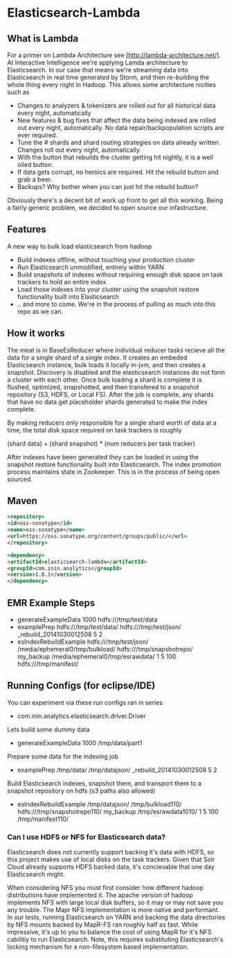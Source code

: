 # Elasticsearch-Lambda 

## What is Lambda

For a primer on Lambda Architecture see [http://lambda-architecture.net/]. At Interactive Intelligence we're applying Lamda architecture to Elasticsearch. In our case that means we're streaming data into Elasticsearch in real time generated by Storm, and then re-building the whole thing every night in Hadoop. This allows some architecture nicities such as 

 * Changes to analyzers & tokenizers are rolled out for all historical data every night, automatically
 * New features & bug fixes that affect the data being indexed are rolled out every night, automatically. No data repair/backpopulation scripts are ever required.
 * Tune the # shards and shard routing strategies on data already written. Changes roll out every night, automatically.   
 * With the button that rebuilds the cluster getting hit nightly, it is a well oiled button.
 * If data gets corrupt, no heroics are required. Hit the rebuild button and grab a beer.
 * Backups? Why bother when you can just hit the rebuild button?
  
Obviously there's a decent bit of work up front to get all this working. Being a fairly generic problem, we decided to open source our infastructure. 

## Features

A new way to bulk load elasticsearch from hadoop

 * Build indexes offline, without touching your production cluster
 * Run Elasticsearch unmodified, entirely within YARN
 * Build snapshots of indexes without requiring enough disk space on task trackers to hold an entire index
 * Load those indexes into your cluster using the snapshot restore functionality built into Elasticsearch
 * .. and more to come. We're in the process of pulling as much into this repo as we can. 
 

## How it works

The meat is in BaseEsReducer where individual reducer tasks recieve all the data for a single shard of a single index. It creates an embeded Elasticsearch instance, bulk loads it locally in-jvm, and then creates a snapshot. Discovery is disabled and the elasticsearch instances do not form a cluster with each other. Once bulk loading a shard is complete it is flushed, optimized, snapshotted, and then transfered to a snapshot repository (S3, HDFS, or Local FS). After the job is complete, any shards that have no data get placeholder shards generated to make the index complete.   

By making reducers only responsible for a single shard worth of data at a time, the total disk space required on task trackers is roughly

(shard data) + (shard snapshot) * (num reducers per task tracker)   

After indexes have been generated they can be loaded in using the snapshot restore functionality built into Elasticsearch. The index promotion process maintains state in Zookeeper. This is in the process of being open sourced.

## Maven
```XML
<repository>
<id>oss-sonatype</id>
<name>oss-sonatype</name>
<url>https://oss.sonatype.org/content/groups/public/</url>
</repository>

<dependency>
<artifactId>elasticsearch-lambda</artifactId>
<groupId>com.inin.analytics</groupId>
<version>1.0.1</version>
</dependency>
```

## EMR Example Steps

 * generateExampleData 1000 hdfs:///tmp/test/data 
 * examplePrep hdfs:///tmp/test/data/ hdfs:///tmp/test/json/ _rebuild_20141030012508 5 2
 * esIndexRebuildExample hdfs:///tmp/test/json/ /media/ephemeral0/tmp/bulkload/ hdfs:///tmp/snapshotrepo/ my_backup /media/ephemeral0/tmp/esrawdata/ 1 5 100 hdfs:///tmp/manifest/

 
## Running Configs (for eclipse/IDE) 
You can experiment via these run configs ran in series
 
 * com.inin.analytics.elasticsearch.driver.Driver
 
Lets build some dummy data

 * generateExampleData 1000 /tmp/data/part1
 
Prepare some data for the indexing job

 * examplePrep /tmp/data/ /tmp/datajson/ _rebuild_20141030012508 5 2  

Build Elasticsearch indexes, snapshot them, and transport them to a snapshot repository on hdfs (s3 paths also allowed)

 * esIndexRebuildExample /tmp/datajson/ /tmp/bulkload110/ hdfs:///tmp/snapshotrepo110/ my_backup /tmp/esrawdata1010/ 1 5 100 /tmp/manifest110/

### Can I use HDFS or NFS for Elasticsearch data?

Elasticsearch does not currently support backing it's data with HDFS, so this project makes use of local disks on the task trackers. Given that Solr Cloud already supports HDFS backed data, it's concievable that one day Elasticsearch might.

When considering NFS you must first consider how different hadoop distributions have implemented it. The apache version of hadoop implements NFS with large local disk buffers, so it may or may not save you any trouble. The Mapr NFS implementation is more native and performant. In our tests, running Elasticsearch on YARN and backing the data directories by NFS mounts backed by MapR-FS ran roughly half as fast. While impressive, it's up to you to balance the cost of using MapR for it's NFS cabilitiy to run Elasticsearch. Note, this requires substituting Elasticsearch's locking mechanism for a non-filesystem based implementation.
 
